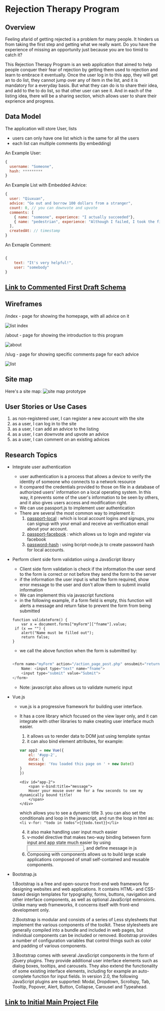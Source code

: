 # Rejection Therapy Program

## Overview

Feeling afarid of getting rejected is a problem for many people. It hinders us from taking the first step and getting what we really want. Do you have the experience of missing an opportunity just because you are too timid to catch it?

This Rejection Therapy Program is an web application that aimed to help people conquer their fear of rejection by getting them used to rejection and learn to embrace it eventually. Once the user log in to this app, they will get an to do list, they cannot jump over any of item in the list, and it is mandatory for a everyday basis. But what they can do is to share their idea, and add to the to do list, so that other user can see it. And in each of the listing idea, there will be a sharing section, which allows user to share their exprience and progress.




## Data Model

The application will store User, lists

* users can only have one list which is the same for all the users
* each list can multiple comments (by embedding)


An Example User:

```javascript
{
  username: "Someone",
  hash: *********
}

```

An Example List with Embedded Advice:

```javascript
{
  user: "Qiuxuan",
  advice: "Go out and borrow 100 dollars from a stranger",
  count: 0, // you can downvote and upvote
  comments: [
    { name: "someone", experience: "I actually succeeded"},
    { name: "pedestrian", experience: "Although I failed, I took the first step at least"}
  ],
  createdAt: // timestamp
}
```
An Exmaple Comment:

``` javascript

{
	text: "It's very helpful!",
	user: "somebody"
}
```


## [Link to Commented First Draft Schema](db.js) 



## Wireframes


/index - page for showing the homepage, with all advice on it

![list index](documentation/index.png)

/about - page for showing the introduction to this program

![about](documentation/about.png)

/slug - page for showing specific comments page for each advice

![list](documentation/comments.png)

## Site map


Here's a site map:
![site map prototype](documentation/sitemap.png)

## User Stories or Use Cases

1. as non-registered user, I can register a new account with the site
2. as a user, I can log in to the site
3. as a user, I can add an advice to the listing
4. as a user, I can downvote and upvote an advice
5. as a user, I can comment on an existing advices


## Research Topics



* Integrate user authentication
	* user authentication is a process  that allows a device to verify the identity of someone who connects to a network resource
	* It compared the credentials provided  to those on file in a database of authorized users' information on a local operating system. In this way, it prevents some of the user's information to be seen by others, and it also gives users access and modification right.
	* We can use passport.js to implement user authentication
	* There are several the most common way to implement it:
		1. [passport-local](https://github.com/jaredhanson/passport-local) : which is local account logins and signups, you can signup with your email and receive an verification email about your account. 
		2. [passport-facebook](https://github.com/jaredhanson/passport-facebook) : which allows us to login and register via facebook
		3. [password-hash](https://github.com/shaneGirish/bcrypt-nodejs) : using bcript-node.js to create password hash for local accounts.
		
* Perform client side form validation using a JavaScript library
    * Client side form validation is check if the information the user send to the form is correct or not before they send the form to the server
    * if the information the user input is what the form required, show error message to the user and don't allow them to submit invalid information
    * We can implement this via javascript functions
    * in the following example, if a form field is empty, this function will alerts a message and return false to prevent the form from being submitted
   	``` javascripy
   	function validateForm() {
    	var x = document.forms["myForm"]["fname"].value;
   	 if (x == "") {
        alert("Name must be filled out");
        return false;
    }

   	```
   	* we call the above function when the form is submitted by:
   	``` javascript

   	<form name="myForm" action="/action_page_post.php" onsubmit="return validateForm()" method="post">
		Name: <input type="text" name="fname">
		<input type="submit" value="Submit">
	</form>


   	```

   	* Note: javascript also allows us to validate numeric input
 * Vue.js
 	* vue.js is a progressive framework for building user interface. 
 	* It has a core library which focused on the view layer only, and it can integrate with other libraries to make creating user interface much easier. 
 		1. it allows us to render data to DOM just using template syntax
 		2. it can also bind element attributes, for example:
 		``` javascript
 		var app2 = new Vue({
 			el: '#app-2',
  			data: {
    		message: 'You loaded this page on ' + new Date()
  		}
		})
 		```
 		```
 		<div id="app-2">
  			<span v-bind:title="message">
    		Hover your mouse over me for a few seconds to see my dynamically bound title!
  			</span>
		</div>
 		```	
 		which allows you to see a dynamic title
 		3. you can also set the conditionals and loop in the javascript, and run the loop in html as:
 		``` <li v-for: "todo in todos">{{todo.text}}</li> ```

 		4. it also make handling user input much easier
 		5. v-model directive that makes two-way binding between form input and app state much easier by using <input v-model="message">, and define message in js
 		6. Composing with components allows us to build large scale applications composed of small self-contained and reusable components.
		
	
* Bootstrap.js

  1.Bootstrap is a free and open-source front-end web framework for designing websites and web applications. It contains HTML- and CSS-based design templates for typography, forms, buttons, navigation and other interface components, as well as optional JavaScript extensions. Unlike many web frameworks, it concerns itself with front-end development only.

	2.Bootstrap is modular and consists of a series of Less stylesheets that implement the various components of the toolkit. These stylesheets are generally compiled into a bundle and included in web pages, but individual components can be included or removed. Bootstrap provides a number of configuration variables that control things such as color and padding of various components.

	3.Bootstrap comes with several JavaScript components in the form of jQuery plugins. They provide additional user interface elements such as dialog boxes, tooltips, and carousels. They also extend the functionality of some existing interface elements, including for example an auto-complete function for input fields. In version 2.0, the following JavaScript plugins are supported: Modal, Dropdown, Scrollspy, Tab, Tooltip, Popover, Alert, Button, Collapse, Carousel and Typeahead.





## [Link to Initial Main Project File](app.js) 


